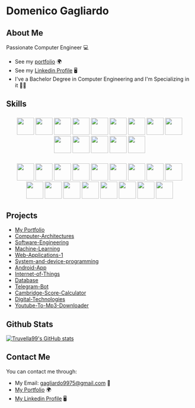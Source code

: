 # Domenico Gagliardo

## About Me
Passionate Computer Engineer 💻

- See my [portfolio](https://gagliardowebsite.azurewebsites.net/) 🌍
- See my [Linkedin Profile](https://www.linkedin.com/in/domenico-gagliardo-3256ba229) 🖥️
- I've a Bachelor Degree in Computer Engineering and I'm Specializing in it 👨‍💻

## Skills

<p align="center" style="margin: 25px" >
    <a href="http://www.open-std.org/jtc1/sc22/wg14/" target="_blank"><img width="46" height="46" src="https://gagliardowebsite.azurewebsites.net/assets/img/skills/C.png"></a>
    <a href="https://www.java.com/en/" target="_blank"><img width="46" height="46" src="https://gagliardowebsite.azurewebsites.net/assets/img/skills/Java.png"></a>
    <a href="https://en.wikipedia.org/wiki/SQL" target="_blank"><img width="46" height="46" src="https://gagliardowebsite.azurewebsites.net/assets/img/skills/SQL.png"></a>
    <a href="https://www.python.org/" target="_blank"><img width="46" height="46" src="https://gagliardowebsite.azurewebsites.net/assets/img/skills/Python.png"></a>
    <a href="https://www.w3.org/html/" target="_blank"><img width="46" height="46" src="https://gagliardowebsite.azurewebsites.net/assets/img/skills/Html.png"></a>
    <a href="https://www.w3.org/Style/CSS/Overview.en.html" target="_blank"><img width="46" height="46" src="https://gagliardowebsite.azurewebsites.net/assets/img/skills/Css.png"></a>
    <a href="https://www.php.net/" target="_blank"><img width="46" height="46" src="https://gagliardowebsite.azurewebsites.net/assets/img/skills/Php.png"></a>
    <a href="https://www.javascript.com/" target="_blank"><img width="46" height="46" src="https://gagliardowebsite.azurewebsites.net/assets/img/skills/Javascript.png"></a>
    <a href="https://isocpp.org/" target="_blank"><img width="46" height="46" src="https://gagliardowebsite.azurewebsites.net/assets/img/skills/C++.png"></a>
    <a href="https://www.rust-lang.org/" target="_blank"><img width="46" height="46" src="https://gagliardowebsite.azurewebsites.net/assets/img/skills/Rust.png"></a>
    <a href="https://en.wikipedia.org/wiki/VHDL" target="_blank"><img width="46" height="46" src="https://gagliardowebsite.azurewebsites.net/assets/img/skills/Vhdl.png"></a>
    <a href="https://www.latex-project.org/" target="_blank"><img width="46" height="46" src="https://gagliardowebsite.azurewebsites.net/assets/img/skills/Latex.png"></a>
    <a href="https://git-scm.com/" target="_blank"><img width="46" height="46" src="https://gagliardowebsite.azurewebsites.net/assets/img/skills/Git.png"></a>
    <a href="https://www.w3.org/XML/" target="_blank"><img width="46" height="46" src="https://gagliardowebsite.azurewebsites.net/assets/img/skills/Xml.png"></a>
</p>
<p align="center" style="margin: 25px" >
    <a href="https://www.postgresql.org/" target="_blank"><img width="46" height="46" src="https://gagliardowebsite.azurewebsites.net/assets/img/skills/Postgresql.png"></a>
    <a href="https://code.visualstudio.com/" target="_blank"><img width="46" height="46" src="https://gagliardowebsite.azurewebsites.net/assets/img/skills/Vscode.png"></a>
    <a href="https://netbeans.apache.org/" target="_blank"><img width="46" height="46" src="https://gagliardowebsite.azurewebsites.net/assets/img/skills/Netbeans.png"></a>
    <a href="https://www.jetbrains.com/pycharm/" target="_blank"><img width="46" height="46" src="https://gagliardowebsite.azurewebsites.net/assets/img/skills/Pycharm.png"></a>
    <a href="https://www.jetbrains.com/clion/" target="_blank"><img width="46" height="46" src="https://gagliardowebsite.azurewebsites.net/assets/img/skills/CLion.png"></a>
    <a href="https://developer.android.com/studio" target="_blank"><img width="46" height="46" src="https://gagliardowebsite.azurewebsites.net/assets/img/skills/Android.png"></a>
    <a href="https://www.zerynth.com/zsdk/" target="_blank"><img width="46" height="46" src="https://gagliardowebsite.azurewebsites.net/assets/img/skills/Zerynth.png"></a>
    <a href="https://www.xilinx.com/products/design-tools/ise-design-suite/ise-webpack.html" target="_blank"><img width="46" height="46" src="https://gagliardowebsite.azurewebsites.net/assets/img/skills/Xilinx.png"></a>
    <a href="https://www.keil.com/products/uvision/ide_ov_starting.asp" target="_blank"><img width="46" height="46" src="https://gagliardowebsite.azurewebsites.net/assets/img/skills/uVision.png"></a>
    <a href="https://github.com/" target="_blank"><img width="46" height="46" src="https://gagliardowebsite.azurewebsites.net/assets/img/skills/Github.png"></a>
    <a href="https://about.gitlab.com/" target="_blank"><img width="46" height="46" src="https://gagliardowebsite.azurewebsites.net/assets/img/skills/GitLab.png"></a>
    <a href="https://nodejs.org/en" target="_blank"><img width="46" height="46" src="https://gagliardowebsite.azurewebsites.net/assets/img/skills/NodeJs.png"></a>
    <a href="https://react.dev/" target="_blank"><img width="46" height="46" src="https://gagliardowebsite.azurewebsites.net/assets/img/skills/React.png"></a>
    <a href="https://react-bootstrap.netlify.app/" target="_blank"><img width="46" height="46" src="https://gagliardowebsite.azurewebsites.net/assets/img/skills/ReactBootstrap.png"></a>
    <a href="https://www.microsoft.com/en/microsoft-465" target="_blank"><img width="46" height="46" src="https://gagliardowebsite.azurewebsites.net/assets/img/skills/Office.png"></a>
    <a href="https://www.vegascreativesoftware.com/gb/" target="_blank"><img width="46" height="46" src="https://gagliardowebsite.azurewebsites.net/assets/img/skills/Vegas.png"></a>
    <a href="https://www.coreldraw.com/en/" target="_blank"><img width="46" height="46" src="https://gagliardowebsite.azurewebsites.net/assets/img/skills/Corel.png"></a>
</p>

## Projects
 - [My Portfolio](https://gagliardowebsite.azurewebsites.net/)
 - [Computer-Architectures](https://github.com/Truvella99/ase_project)
 - [Software-Engineering](https://github.com/Truvella99/se_project)
 - [Machine-Learning](https://github.com/Truvella99/ml_project)
 - [Web-Applications-1](https://github.com/Truvella99/aw1_project)
 - [System-and-device-programming](https://github.com/Truvella99/pds_project)
 - [Android-App](https://github.com/Truvella99/Android-App)
 - [Internet-of-Things](https://github.com/Truvella99/Internet-of-Things)
 - [Database](https://github.com/Truvella99/Database)
 - [Telegram-Bot](https://github.com/Truvella99/Telegram-Bot)
 - [Cambridge-Score-Calculator](https://github.com/Truvella99/Cambridge-Score-Calculator)
 - [Digital-Technologies](https://github.com/Truvella99/Digital-Technologies)
 - [Youtube-To-Mp3-Downloader](https://github.com/Truvella99/Youtube-To-Mp3-Downloader)

## Github Stats

<a href="http://www.github.com/Truvella99"><img src="https://github-readme-stats.vercel.app/api?username=Truvella99&show_icons=true&hide=&count_private=true&title_color=0891b2&text_color=ffffff&icon_color=0891b2&bg_color=1c1917&hide_border=true&show_icons=true" alt="Truvella99's GitHub stats" /></a>

## Contact Me

You can contact me through:
- My Email: gagliardo9975@gmail.com 📧
- [My Portfolio](https://gagliardowebsite.azurewebsites.net/) 🌍
- [My Linkedin Profile](https://www.linkedin.com/in/domenico-gagliardo-3256ba229) 🖥️
